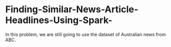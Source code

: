 # Finding-Similar-News-Article-Headlines-Using-Spark-
In this problem, we are still going to use the dataset of Australian news from ABC.
